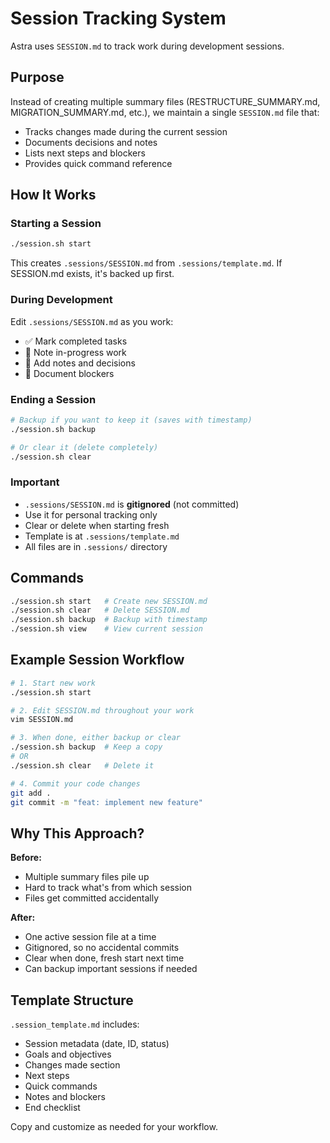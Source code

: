 # Session Tracking System

Astra uses `SESSION.md` to track work during development sessions.

## Purpose

Instead of creating multiple summary files (RESTRUCTURE_SUMMARY.md, MIGRATION_SUMMARY.md, etc.), we maintain a single `SESSION.md` file that:
- Tracks changes made during the current session
- Documents decisions and notes
- Lists next steps and blockers
- Provides quick command reference

## How It Works

### Starting a Session

```bash
./session.sh start
```

This creates `.sessions/SESSION.md` from `.sessions/template.md`. If SESSION.md exists, it's backed up first.

### During Development

Edit `.sessions/SESSION.md` as you work:
- ✅ Mark completed tasks
- 🚧 Note in-progress work
- 📝 Add notes and decisions
- 🚫 Document blockers

### Ending a Session

```bash
# Backup if you want to keep it (saves with timestamp)
./session.sh backup

# Or clear it (delete completely)
./session.sh clear
```

### Important

- `.sessions/SESSION.md` is **gitignored** (not committed)
- Use it for personal tracking only
- Clear or delete when starting fresh
- Template is at `.sessions/template.md`
- All files are in `.sessions/` directory

## Commands

```bash
./session.sh start   # Create new SESSION.md
./session.sh clear   # Delete SESSION.md
./session.sh backup  # Backup with timestamp
./session.sh view    # View current session
```

## Example Session Workflow

```bash
# 1. Start new work
./session.sh start

# 2. Edit SESSION.md throughout your work
vim SESSION.md

# 3. When done, either backup or clear
./session.sh backup  # Keep a copy
# OR
./session.sh clear   # Delete it

# 4. Commit your code changes
git add .
git commit -m "feat: implement new feature"
```

## Why This Approach?

**Before:**
- Multiple summary files pile up
- Hard to track what's from which session
- Files get committed accidentally

**After:**
- One active session file at a time
- Gitignored, so no accidental commits
- Clear when done, fresh start next time
- Can backup important sessions if needed

## Template Structure

`.session_template.md` includes:
- Session metadata (date, ID, status)
- Goals and objectives
- Changes made section
- Next steps
- Quick commands
- Notes and blockers
- End checklist

Copy and customize as needed for your workflow.
